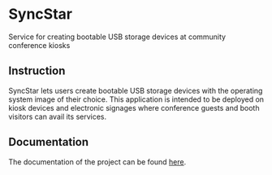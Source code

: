 # SyncStar

Service for creating bootable USB storage devices at community conference kiosks

## Instruction

SyncStar lets users create bootable USB storage devices with the operating system image of their choice. This application is intended to be deployed on kiosk devices and electronic signages where conference guests and booth visitors can avail its services.

## Documentation

The documentation of the project can be found [here](https://github.com/gridhead/syncstar/wiki).
